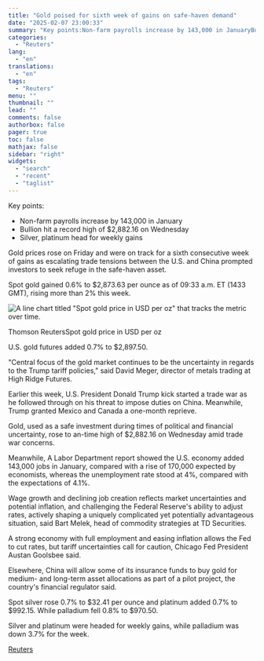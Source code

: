 ```yaml
---
title: "Gold poised for sixth week of gains on safe-haven demand"
date: "2025-02-07 23:00:33"
summary: "Key points:Non-farm payrolls increase by 143,000 in JanuaryBullion hit a record high of $2,882.16 on WednesdaySilver, platinum head for weekly gains Gold prices rose on Friday and were on track for a sixth consecutive week of gains as escalating trade tensions between the U.S. and China prompted investors to seek..."
categories:
  - "Reuters"
lang:
  - "en"
translations:
  - "en"
tags:
  - "Reuters"
menu: ""
thumbnail: ""
lead: ""
comments: false
authorbox: false
pager: true
toc: false
mathjax: false
sidebar: "right"
widgets:
  - "search"
  - "recent"
  - "taglist"
---
```


Key points:

* Non-farm payrolls increase by 143,000 in January
* Bullion hit a record high of $2,882.16 on Wednesday
* Silver, platinum head for weekly gains

Gold prices rose on Friday and were on track for a sixth consecutive week of gains as escalating trade tensions between the U.S. and China prompted investors to seek refuge in the safe-haven asset.

Spot gold gained 0.6% to $2,873.63 per ounce as of 09:33 a.m. ET (1433 GMT), rising more than 2% this week.

![A line chart titled "Spot gold price in USD per oz" that tracks the metric over time.](https://s3.tradingview.com/news/image/tag:reuters.com,2025:newsml_L4N3OY14J-c67044adba648211fcbb65e4cbdc995e-resized.jpeg)

Thomson ReutersSpot gold price in USD per oz



U.S. gold futures added 0.7% to $2,897.50.

"Central focus of the gold market continues to be the uncertainty in regards to the Trump tariff policies," said David Meger, director of metals trading at High Ridge Futures.

Earlier this week, U.S. President Donald Trump kick started a trade war as he followed through on his threat to impose duties on China. Meanwhile, Trump granted Mexico and Canada a one-month reprieve.

Gold, used as a safe investment during times of political and financial uncertainty, rose to an-time high of $2,882.16 on Wednesday amid trade war concerns.

Meanwhile, A Labor Department report showed the U.S. economy added 143,000 jobs in January, compared with a rise of 170,000 expected by economists, whereas the unemployment rate stood at 4%, compared with the expectations of 4.1%.

Wage growth and declining job creation reflects market uncertainties and potential inflation, and challenging the Federal Reserve's ability to adjust rates, actively shaping a uniquely complicated yet potentially advantageous situation, said Bart Melek, head of commodity strategies at TD Securities.

A strong economy with full employment and easing inflation allows the Fed to cut rates, but tariff uncertainties call for caution, Chicago Fed President Austan Goolsbee said.

Elsewhere, China will allow some of its insurance funds to buy gold for medium- and long-term asset allocations as part of a pilot project, the country's financial regulator said.

Spot silver rose 0.7% to $32.41 per ounce and platinum added 0.7% to $992.15. While palladium fell 0.8% to $970.50.

Silver and platinum were headed for weekly gains, while palladium was down 3.7% for the week.

[Reuters](https://www.tradingview.com/news/reuters.com,2025:newsml_L4N3OY14J:0-gold-poised-for-sixth-week-of-gains-on-safe-haven-demand/)
